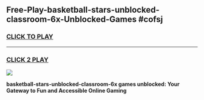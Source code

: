 
## Free-Play-basketball-stars-unblocked-classroom-6x-Unblocked-Games #cofsj
<h3>
<a href="https://news.freeplayer.one?title=basketball-stars-unblocked-classroom-6x&ref=8M">CLICK TO PLAY</a></h3>
<hr>

<h3>
<a href="https://news.freeplayer.one?title=basketball-stars-unblocked-classroom-6x&ref=8M">CLICK 2 PLAY</a>
  
</h3>

<a href="https://news.freeplayer.one?title=basketball-stars-unblocked-classroom-6x&ref=8M"><img src="https://clearcache.store/games.png"></a>


**basketball-stars-unblocked-classroom-6x games unblocked: Your Gateway to Fun and Accessible Online Gaming**
